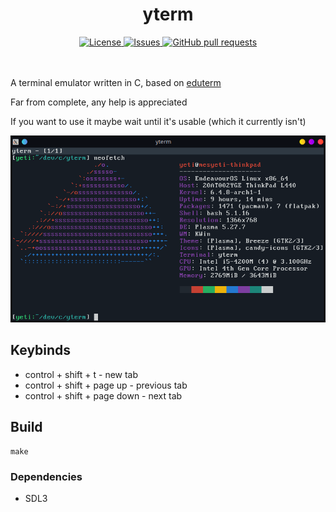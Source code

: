 <h1 align="center">yterm</h1>
<p align="center">
    <a href="./LICENSE">
        <img alt="License" src="https://img.shields.io/badge/license-MIT-26c3?style=for-the-badge">
    </a>
    <a href="https://github.com/yeti0904/yterm/issues">
        <img alt="Issues" src="https://img.shields.io/github/issues/yeti0904/yterm?style=for-the-badge&color=4f79e4">
    </a>
    <a href="https://github.com/yeti0904/yterm/pulls">
        <img alt="GitHub pull requests" src="https://img.shields.io/github/issues-pr/yeti0904/yterm?style=for-the-badge&color=4f79e4">
    </a>
    <br><br><br>
</p>

A terminal emulator written in C, based on [eduterm](https://www.uninformativ.de/blog/postings/2018-02-24/0/POSTING-en.html)

Far from complete, any help is appreciated

If you want to use it maybe wait until it's usable (which it currently isn't)

<img src="/img/screenshot.png">

## Keybinds
- control + shift + t - new tab
- control + shift + page up - previous tab
- control + shift + page down - next tab

## Build
```
make
```

### Dependencies
- SDL3
